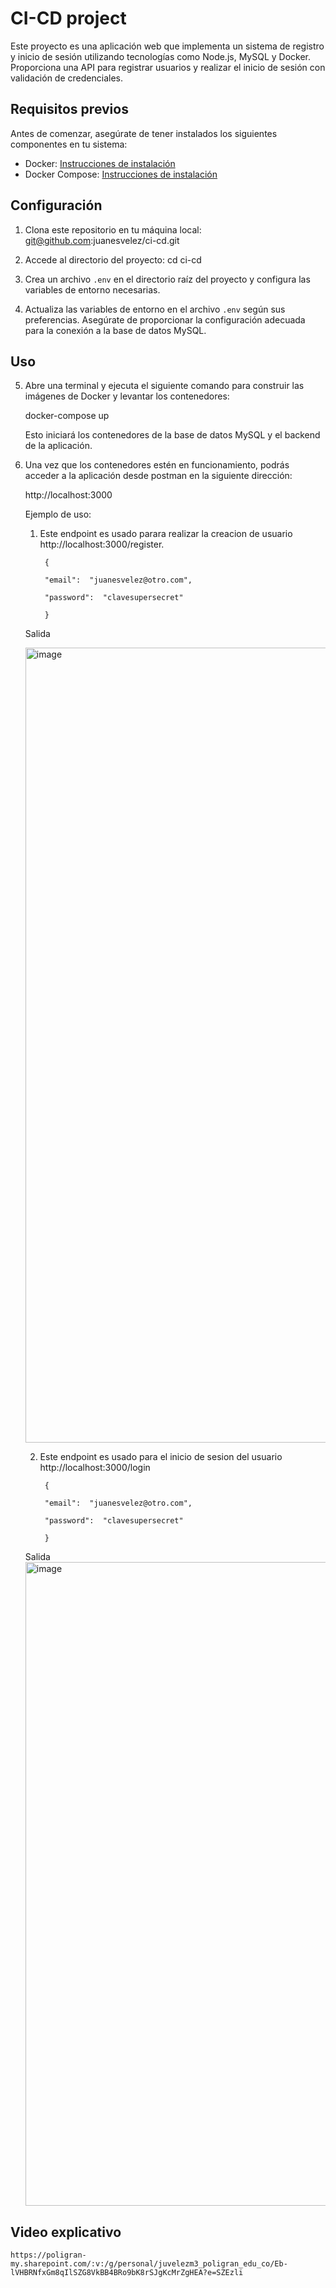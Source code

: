 

# CI-CD project

Este proyecto es una aplicación web que implementa un sistema de registro y inicio de sesión utilizando tecnologías como Node.js, MySQL y Docker. Proporciona una API para registrar usuarios y realizar el inicio de sesión con validación de credenciales.

## Requisitos previos

Antes de comenzar, asegúrate de tener instalados los siguientes componentes en tu sistema:

- Docker: [Instrucciones de instalación](https://docs.docker.com/get-docker/)
- Docker Compose: [Instrucciones de instalación](https://docs.docker.com/compose/install/)

## Configuración

1. Clona este repositorio en tu máquina local:
      git@github.com:juanesvelez/ci-cd.git


2. Accede al directorio del proyecto:
      cd ci-cd
 
3. Crea un archivo `.env` en el directorio raíz del proyecto y configura las variables de entorno necesarias.


4. Actualiza las variables de entorno en el archivo `.env` según sus preferencias. Asegúrate de proporcionar la configuración adecuada para la conexión a la base de datos MySQL.

## Uso

5.  Abre una terminal y ejecuta el siguiente comando para construir las imágenes de Docker y levantar los contenedores:

    docker-compose up

    Esto iniciará los contenedores de la base de datos MySQL y el backend de la aplicación.

6. Una vez que los contenedores estén en funcionamiento, podrás acceder a la aplicación desde postman en la siguiente dirección:

    http://localhost:3000

	Ejemplo de uso:	
	
    1. Este endpoint es usado parara realizar la creacion de usuario http://localhost:3000/register.

	

			{

			"email":  "juanesvelez@otro.com",

			"password":  "clavesupersecret"

			}    
    
   	Salida
	
   	<img width="1272" alt="image" src="https://github.com/juanesvelez/ci-cd/assets/36514611/bfd46f50-5f4f-4db6-97d0-1907b81ff0a4">

    2. Este endpoint es usado para el inicio de sesion del usuario
	    http://localhost:3000/login
		
			{

			"email":  "juanesvelez@otro.com",

			"password":  "clavesupersecret"

			}    
		
 	Salida
 	<img width="1030" alt="image" src="https://github.com/juanesvelez/ci-cd/assets/36514611/ad5846df-fe91-4659-ac29-4a609136a881">

 ## Video explicativo
    
    https://poligran-my.sharepoint.com/:v:/g/personal/juvelezm3_poligran_edu_co/Eb-lVHBRNfxGm8qIlSZG8VkBB4BRo9bK8rSJgKcMrZgHEA?e=SZEzli
    

 

